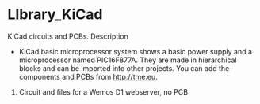 # LIbrary_KiCad
KiCad circuits and PCBs.
Description
- KiCad basic microprocessor system shows a basic power supply and a microprocessor named PIC16F877A. They are made in hierarchical blocks and can be imported into other projects. You can add the components and PCBs from http://tme.eu.
1. Circuit and files for a Wemos D1 webserver, no PCB 
